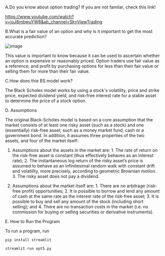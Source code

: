 

A.Do you know about option trading? If you are not familar, check this link! 

https://www.youtube.com/watch?v=joJ8mbwuYW8&ab_channel=SkyViewTrading

B.What is a fair value of an option and why is it important to get the most accurate prediction?

![image](https://user-images.githubusercontent.com/63567363/219904458-54558b24-e88a-4765-a0fa-e1f4e74a113e.png)

This value is important to know because it can be used to ascertain whether an option is expensive or reasonably priced. Option traders use fair value as a reference, and profit by purchasing options for less than their fair value or selling them for more than their fair value.

C.How does thie BS model work? 

The Black Scholes model works by using a stock's volatility, price and strike price, expected dividend yield, and risk-free interest rate for a stable asset to determine the price of a stock option.

D. Assumptions

The original Black-Scholes model is based on a core assumption that the market consists of at least one risky asset (such as a stock) and one (essentially) risk-free asset, such as a money market fund, cash or a government bond. In addition, it assumes three properties of the two assets, and four of the market itself:

1. Assumptions about the assets in the market are: 1. The rate of return on the risk-free asset is constant (thus effectively behaves as an interest rate); 2. The instantaneous log return of the risky asset’s price is assumed to behave as an infinitesimal random walk with constant drift and volatility, more precisely, according to geometric Brownian motion. 3. The risky asset does not pay a dividend.

2. Assumptions about the market itself are: 1. There are no arbitrage (risk-free profit) opportunities; 2. It is possible to borrow and lend any amount of cash at the same rate as the interest rate of the risk-free asset; 3. It is possible to buy and sell any amount of the stock (including short selling); and 4. There are no transaction costs in the market (i.e. no commission for buying or selling securities or derivative instruments).




E. How to Run the Program



To run a program, run 

```
pip install streamlit

streamlit run opt5.py
```
